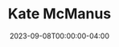 ---
title: Kate McManus
layout: people
featured_image: Kate_McManus.webp
featured_image_attr: Josh Andrews
featured_image_alt: 
featured_image_caption: 
date: 2023-09-08T00:00:00-04:00
---